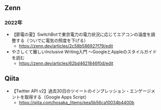 ## Zenn
### 2022年
- 【節電の夏】SwitchBotで東京電力の電力状況に応じてエアコンの温度を調整する（ついでに電気の照度を下げる）
  - https://zenn.dev/articles/2c58b586927f79/edit
- やさしくて難しいInclusive Writing入門 ～GoogleとAppleのスタイルガイドを読む
  - https://zenn.dev/articles/62bd4621846f0d/edit

## Qiita
- 【Twitter API v2】過去30日のツイートのインプレッション・エンゲージメントを取得する（Google Apps Script）
  - https://qiita.com/hosaka_/items/eea5b56ca10034b4400b
